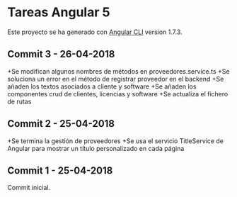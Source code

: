 # Tareas Angular 5

Este proyecto se ha generado con [Angular CLI](https://github.com/angular/angular-cli) version 1.7.3.

## Commit 3 - 26-04-2018

+Se modifican algunos nombres de métodos en proveedores.service.ts
+Se soluciona un error en el método de registrar proveedor en el backend
+Se añaden los textos asociados a cliente y software
+Se añaden los componentes crud de clientes, licencias y software
+Se actualiza el fichero de rutas

## Commit 2 - 25-04-2018

+Se termina la gestión de proveedores
+Se usa el servicio TitleService de Angular para mostrar un título personalizado en cada página 

## Commit 1 - 25-04-2018

Commit inicial. 
